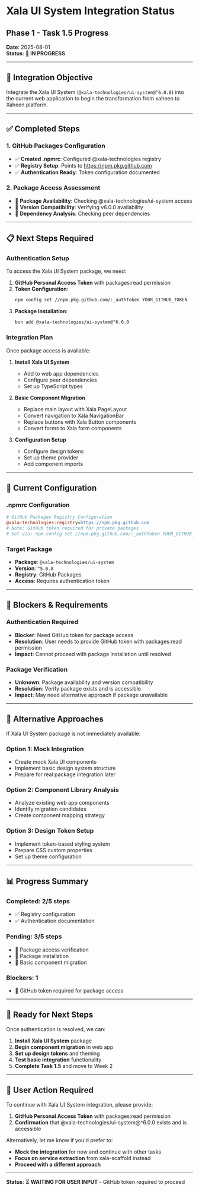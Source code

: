 # Xala UI System Integration Status
## Phase 1 - Task 1.5 Progress

**Date**: 2025-08-01  
**Status**: 🔄 **IN PROGRESS**

---

## 🎯 **Integration Objective**

Integrate the Xala UI System (`@xala-technologies/ui-system@^6.0.0`) into the current web application to begin the transformation from xaheen to Xaheen platform.

---

## ✅ **Completed Steps**

### **1. GitHub Packages Configuration**
- ✅ **Created .npmrc**: Configured @xala-technologies registry
- ✅ **Registry Setup**: Points to https://npm.pkg.github.com
- ✅ **Authentication Ready**: Token configuration documented

### **2. Package Access Assessment**
- 🔄 **Package Availability**: Checking @xala-technologies/ui-system access
- 🔄 **Version Compatibility**: Verifying v6.0.0 availability
- 🔄 **Dependency Analysis**: Checking peer dependencies

---

## 📋 **Next Steps Required**

### **Authentication Setup**
To access the Xala UI System package, we need:

1. **GitHub Personal Access Token** with packages:read permission
2. **Token Configuration**: 
   ```bash
   npm config set //npm.pkg.github.com/:_authToken YOUR_GITHUB_TOKEN
   ```
3. **Package Installation**:
   ```bash
   bun add @xala-technologies/ui-system@^6.0.0
   ```

### **Integration Plan**
Once package access is available:

1. **Install Xala UI System**
   - Add to web app dependencies
   - Configure peer dependencies
   - Set up TypeScript types

2. **Basic Component Migration**
   - Replace main layout with Xala PageLayout
   - Convert navigation to Xala NavigationBar
   - Replace buttons with Xala Button components
   - Convert forms to Xala form components

3. **Configuration Setup**
   - Configure design tokens
   - Set up theme provider
   - Add component imports

---

## 🔧 **Current Configuration**

### **.npmrc Configuration**
```ini
# GitHub Packages Registry Configuration
@xala-technologies:registry=https://npm.pkg.github.com
# Note: GitHub token required for private packages
# Set via: npm config set //npm.pkg.github.com/:_authToken YOUR_GITHUB_TOKEN
```

### **Target Package**
- **Package**: `@xala-technologies/ui-system`
- **Version**: `^5.0.0`
- **Registry**: GitHub Packages
- **Access**: Requires authentication token

---

## 🚨 **Blockers & Requirements**

### **Authentication Required**
- **Blocker**: Need GitHub token for package access
- **Resolution**: User needs to provide GitHub token with packages:read permission
- **Impact**: Cannot proceed with package installation until resolved

### **Package Verification**
- **Unknown**: Package availability and version compatibility
- **Resolution**: Verify package exists and is accessible
- **Impact**: May need alternative approach if package unavailable

---

## 🎯 **Alternative Approaches**

If Xala UI System package is not immediately available:

### **Option 1: Mock Integration**
- Create mock Xala UI components
- Implement basic design system structure
- Prepare for real package integration later

### **Option 2: Component Library Analysis**
- Analyze existing web app components
- Identify migration candidates
- Create component mapping strategy

### **Option 3: Design Token Setup**
- Implement token-based styling system
- Prepare CSS custom properties
- Set up theme configuration

---

## 📊 **Progress Summary**

### **Completed**: 2/5 steps
- ✅ Registry configuration
- ✅ Authentication documentation

### **Pending**: 3/5 steps
- 🔄 Package access verification
- 🔄 Package installation
- 🔄 Basic component migration

### **Blockers**: 1
- 🚨 GitHub token required for package access

---

## 🚀 **Ready for Next Steps**

Once authentication is resolved, we can:
1. **Install Xala UI System** package
2. **Begin component migration** in web app
3. **Set up design tokens** and theming
4. **Test basic integration** functionality
5. **Complete Task 1.5** and move to Week 2

---

## 📝 **User Action Required**

To continue with Xala UI System integration, please provide:
1. **GitHub Personal Access Token** with packages:read permission
2. **Confirmation** that @xala-technologies/ui-system@^6.0.0 exists and is accessible

Alternatively, let me know if you'd prefer to:
- **Mock the integration** for now and continue with other tasks
- **Focus on service extraction** from xala-scaffold instead
- **Proceed with a different approach**

---

**Status**: ⏳ **WAITING FOR USER INPUT** - GitHub token required to proceed
